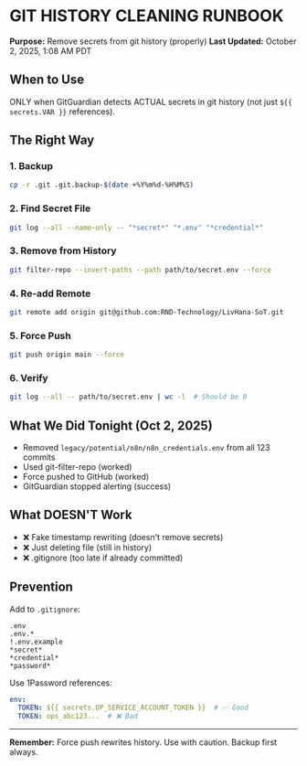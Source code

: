 # GIT HISTORY CLEANING RUNBOOK

**Purpose:** Remove secrets from git history (properly)
**Last Updated:** October 2, 2025, 1:08 AM PDT

## When to Use

ONLY when GitGuardian detects ACTUAL secrets in git history (not just `${{ secrets.VAR }}` references).

## The Right Way

### 1. Backup

```bash
cp -r .git .git.backup-$(date +%Y%m%d-%H%M%S)
```

### 2. Find Secret File

```bash
git log --all --name-only -- "*secret*" "*.env" "*credential*"
```

### 3. Remove from History

```bash
git filter-repo --invert-paths --path path/to/secret.env --force
```

### 4. Re-add Remote

```bash
git remote add origin git@github.com:RND-Technology/LivHana-SoT.git
```

### 5. Force Push

```bash
git push origin main --force
```

### 6. Verify

```bash
git log --all -- path/to/secret.env | wc -l  # Should be 0
```

## What We Did Tonight (Oct 2, 2025)

- Removed `legacy/potential/n8n/n8n_credentials.env` from all 123 commits
- Used git-filter-repo (worked)
- Force pushed to GitHub (worked)
- GitGuardian stopped alerting (success)

## What DOESN'T Work

- ❌ Fake timestamp rewriting (doesn't remove secrets)
- ❌ Just deleting file (still in history)
- ❌ .gitignore (too late if already committed)

## Prevention

Add to `.gitignore`:

```
.env
.env.*
!.env.example
*secret*
*credential*
*password*
```

Use 1Password references:

```yaml
env:
  TOKEN: ${{ secrets.OP_SERVICE_ACCOUNT_TOKEN }}  # ✅ Good
  TOKEN: ops_abc123...  # ❌ Bad
```

---
**Remember:** Force push rewrites history. Use with caution. Backup first always.

<!-- Last verified: 2025-10-02 -->

<!-- Optimized: 2025-10-02 -->

<!-- Last updated: 2025-10-02 -->

<!-- Last optimized: 2025-10-02 -->
